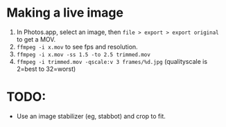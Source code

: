 # Making a live image

1. In Photos.app, select an image, then `file > export > export original` to get a MOV.
2. `ffmpeg -i x.mov` to see fps and resolution.
3. `ffmpeg -i x.mov -ss 1.5 -to 2.5 trimmed.mov`
4. `ffmpeg -i trimmed.mov -qscale:v 3 frames/%d.jpg` (qualityscale is 2=best to 32=worst)




# TODO:
- Use an image stabilizer (eg, stabbot) and crop to fit.
